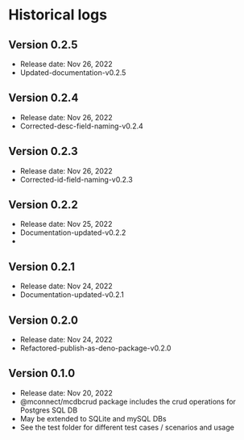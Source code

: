 # Historical logs

## Version 0.2.5

- Release date: Nov 26, 2022
- Updated-documentation-v0.2.5

## Version 0.2.4

- Release date: Nov 26, 2022
- Corrected-desc-field-naming-v0.2.4

## Version 0.2.3

- Release date: Nov 26, 2022
- Corrected-id-field-naming-v0.2.3

## Version 0.2.2

- Release date: Nov 25, 2022
- Documentation-updated-v0.2.2
- 
## Version 0.2.1

- Release date: Nov 24, 2022
- Documentation-updated-v0.2.1

## Version 0.2.0

- Release date: Nov 24, 2022
- Refactored-publish-as-deno-package-v0.2.0

## Version 0.1.0

- Release date: Nov 20, 2022
- @mconnect/mcdbcrud package includes the crud operations for Postgres SQL DB
- May be extended to SQLite and mySQL DBs
- See the test folder for different test cases / scenarios and usage
